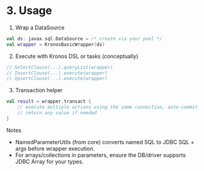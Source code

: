 # 3. Usage

1) Wrap a DataSource

```kotlin
val ds: javax.sql.DataSource = /* create via your pool */
val wrapper = KronosBasicWrapper(ds)
```

2) Execute with Kronos DSL or tasks (conceptually)

```kotlin
// SelectClause(...).queryList(wrapper)
// InsertClause(...).execute(wrapper)
// UpsertClause(...).execute(wrapper)
```

3) Transaction helper

```kotlin
val result = wrapper.transact {
    // execute multiple actions using the same connection, auto-commit disabled
    // return any value if needed
}
```

Notes
- NamedParameterUtils (from core) converts named SQL to JDBC SQL + args before wrapper execution.
- For arrays/collections in parameters, ensure the DB/driver supports JDBC Array for your types.

